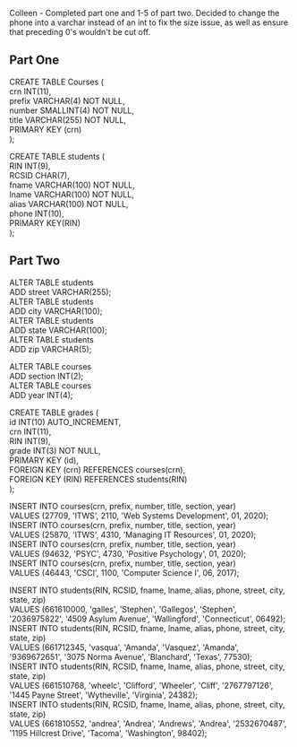 Colleen - Completed part one and 1-5 of part two. Decided to change the phone into a varchar instead of an int to fix the size issue, as well as ensure that preceding 0's wouldn't be cut off.




## Part One

CREATE TABLE Courses (  
    crn INT(11),  
    prefix VARCHAR(4) NOT NULL,  
    number SMALLINT(4) NOT NULL,  
    title VARCHAR(255) NOT NULL,  
    PRIMARY KEY (crn)  
);

CREATE TABLE students (  
    RIN INT(9),  
    RCSID CHAR(7),  
    fname VARCHAR(100) NOT NULL,  
    lname VARCHAR(100) NOT NULL,  
    alias VARCHAR(100) NOT NULL,  
    phone INT(10),  
    PRIMARY KEY(RIN)  
);  

## Part Two

ALTER TABLE students  
	ADD street VARCHAR(255);  
ALTER TABLE students  
	ADD city VARCHAR(100);  
ALTER TABLE students  
	ADD state VARCHAR(100);  
ALTER TABLE students  
	ADD zip VARCHAR(5);  

ALTER TABLE courses  
	ADD section INT(2);  
ALTER TABLE courses  
	ADD year INT(4);  

CREATE TABLE grades (  
  id INT(10) AUTO_INCREMENT,  
  crn INT(11),  
  RIN INT(9),  
  grade INT(3) NOT NULL,  
  PRIMARY KEY (id),  
  FOREIGN KEY (crn) REFERENCES courses(crn),  
  FOREIGN KEY (RIN) REFERENCES students(RIN)  
);  

INSERT INTO courses(crn, prefix, number, title, section, year)  
VALUES (27709, 'ITWS', 2110, 'Web Systems Development', 01, 2020);  
INSERT INTO courses(crn, prefix, number, title, section, year)  
VALUES (25870, 'ITWS', 4310, 'Managing IT Resources', 01, 2020);  
INSERT INTO courses(crn, prefix, number, title, section, year)  
VALUES (94632, 'PSYC', 4730, 'Positive Psychology', 01, 2020);  
INSERT INTO courses(crn, prefix, number, title, section, year)  
VALUES (46443, 'CSCI', 1100, 'Computer Science I', 06, 2017);  

INSERT INTO students(RIN, RCSID, fname, lname, alias, phone, street, city, state, zip)  
VALUES (661610000, 'galles', 'Stephen', 'Gallegos', 'Stephen', '2036975822', '4509 Asylum Avenue', 'Wallingford', 'Connecticut', 06492);  
INSERT INTO students(RIN, RCSID, fname, lname, alias, phone, street, city, state, zip)  
VALUES (661712345, 'vasqua', 'Amanda', 'Vasquez', 'Amanda', '9369672651', '3075 Norma Avenue', 'Blanchard', 'Texas', 77530);  
INSERT INTO students(RIN, RCSID, fname, lname, alias, phone, street, city, state, zip)  
VALUES (661510768, 'wheelc', 'Clifford', 'Wheeler', 'Cliff', '2767797126', '1445 Payne Street', 'Wytheville', 'Virginia', 24382);  
INSERT INTO students(RIN, RCSID, fname, lname, alias, phone, street, city, state, zip)  
VALUES (661810552, 'andrea', 'Andrea', 'Andrews', 'Andrea', '2532670487', '1195 Hillcrest Drive', 'Tacoma', 'Washington', 98402);  
